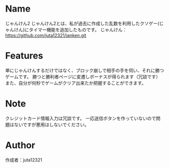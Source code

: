 # Name
 
じゃんけん2
じゃんけん2とは、私が過去に作成した乱数を利用したクソゲー(じゃんけん)にタイマー機能を追加したものです。
じゃんけん：https://github.com/juta12321/janken.git
 
# Features

単にじゃんけんするだけではなく、ブロック崩しで相手の手を伺い、それに勝つゲームです。
勝つと勝利者ページに変遷しボーナスが得られます（冗談です）
また、自分が何秒でゲームがクリア出来たか把握することができます。 
 
# Note
 
クレジットカード情報入力は冗談です。
一応送信ボタンを作っていないので問題はないですが悪用はしないでください。


# Author

作成者：juta12321
